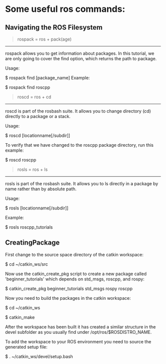 
# Some useful ros commands:

## Navigating the ROS Filesystem

> rospack = ros + pack(age)
---

rospack allows you to get information about packages. In this tutorial, we are only going to cover the find option, which returns the path to package.

Usage:

$ rospack find [package_name]
Example:

$ rospack find roscpp

> roscd = ros + cd
---

roscd is part of the rosbash suite. It allows you to change directory (cd) directly to a package or a stack.

Usage:

$ roscd [locationname[/subdir]]

To verify that we have changed to the roscpp package directory, run this example:

$ roscd roscpp


> rosls = ros + ls
---

rosls is part of the rosbash suite. It allows you to ls directly in a package by name rather than by absolute path.

Usage:

$ rosls [locationname[/subdir]]

Example:

$ rosls roscpp_tutorials


## CreatingPackage

First change to the source space directory of the catkin workspace:

$ cd ~/catkin_ws/src

Now use the catkin_create_pkg script to create a new package called 'beginner_tutorials' which depends on std_msgs, roscpp, and rospy:

$ catkin_create_pkg beginner_tutorials std_msgs rospy roscpp      

Now you need to build the packages in the catkin workspace:

$ cd ~/catkin_ws

$ catkin_make

After the workspace has been built it has created a similar structure in the devel subfolder as you usually find under /opt/ros/$ROSDISTRO_NAME.

To add the workspace to your ROS environment you need to source the generated setup file:


$ . ~/catkin_ws/devel/setup.bash
